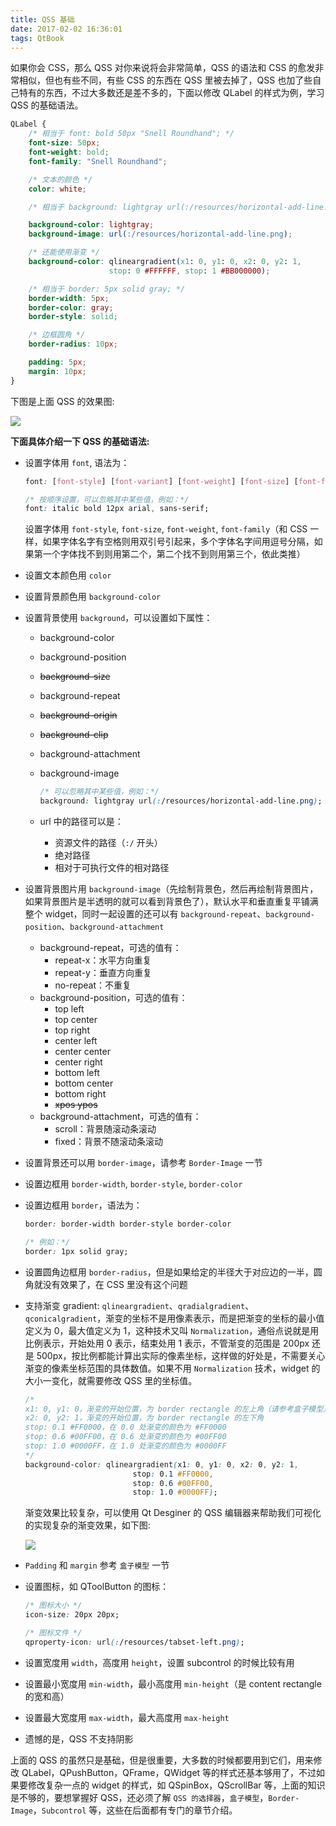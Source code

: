 ```yaml
---
title: QSS 基础
date: 2017-02-02 16:36:01
tags: QtBook
---
```

如果你会 CSS，那么 QSS 对你来说将会非常简单，QSS 的语法和 CSS 的愈发非常相似，但也有些不同，有些 CSS 的东西在 QSS 里被去掉了，QSS 也加了些自己特有的东西，不过大多数还是差不多的，下面以修改 QLabel 的样式为例，学习 QSS 的基础语法。

```css
QLabel {
    /* 相当于 font: bold 50px "Snell Roundhand"; */
    font-size: 50px;
    font-weight: bold;
    font-family: "Snell Roundhand";

    /* 文本的颜色 */
    color: white;

    /* 相当于 background: lightgray url(:/resources/horizontal-add-line.png); */

    background-color: lightgray;
    background-image: url(:/resources/horizontal-add-line.png);

    /* 还能使用渐变 */
    background-color: qlineargradient(x1: 0, y1: 0, x2: 0, y2: 1,
                      stop: 0 #FFFFFF, stop: 1 #BB000000);

    /* 相当于 border: 5px solid gray; */	
    border-width: 5px;
    border-color: gray;
    border-style: solid;

    /* 边框圆角 */
    border-radius: 10px;

    padding: 5px;
    margin: 10px;
}
```
下图是上面 QSS 的效果图:

![](/img/qtbook/qss/QSS-Base-1.png)

**下面具体介绍一下 QSS 的基础语法:**

* 设置字体用 `font`, 语法为：

    ```css
    font: [font-style] [font-variant] [font-weight] [font-size] [font-family]
    
    /* 按顺序设置，可以忽略其中某些值，例如：*/
    font: italic bold 12px arial, sans-serif;
    ```
    
    设置字体用 `font-style`, `font-size`, `font-weight`, `font-family`（和 CSS 一样，如果字体名字有空格则用双引号引起来，多个字体名字间用逗号分隔，如果第一个字体找不到则用第二个，第二个找不到则用第三个，依此类推）
* 设置文本颜色用 `color`
* 设置背景颜色用 `background-color`
* 设置背景使用 `background`，可以设置如下属性：
    * background-color
    * background-position
    * ~~background-size~~
    * background-repeat
    * ~~background-origin~~
    * ~~background-clip~~
    * background-attachment
    * background-image 

        ```css
        /* 可以忽略其中某些值，例如：*/
        background: lightgray url(:/resources/horizontal-add-line.png);
        ```
    
    * url 中的路径可以是：
        * 资源文件的路径（`:/` 开头）
        * 绝对路径
        * 相对于可执行文件的相对路径
* 设置背景图片用 `background-image`（先绘制背景色，然后再绘制背景图片，如果背景图片是半透明的就可以看到背景色了），默认水平和垂直重复平铺满整个 widget，同时一起设置的还可以有 `background-repeat`、`background-position`、`background-attachment`
    * background-repeat，可选的值有：
        * repeat-x：水平方向重复
        * repeat-y：垂直方向重复
        * no-repeat：不重复
    * background-position，可选的值有：
        * top left
        * top center
        * top right
        * center left
        * center center
        * center right
        * bottom left
        * bottom center
        * bottom right
        * ~~xpos ypos~~
    * background-attachment，可选的值有：
        * scroll：背景随滚动条滚动
        * fixed：背景不随滚动条滚动
* 设置背景还可以用 `border-image`，请参考 `Border-Image` 一节
* 设置边框用 `border-width`, `border-style`, `border-color`
* 设置边框用 `border`，语法为：
    
    ```css
    border: border-width border-style border-color
    
    /* 例如：*/
    border: 1px solid gray;
    ```
* 设置圆角边框用 `border-radius`，但是如果给定的半径大于对应边的一半，圆角就没有效果了，在 CSS 里没有这个问题
* 支持渐变 gradient: `qlineargradient`、`qradialgradient`、`qconicalgradient`，渐变的坐标不是用像素表示，而是把渐变的坐标的最小值定义为 0，最大值定义为 1，这种技术又叫 `Normalization`，通俗点说就是用比例表示，开始处用 0 表示，结束处用 1 表示，不管渐变的范围是 200px 还是 500px，按比例都能计算出实际的像素坐标，这样做的好处是，不需要关心渐变的像素坐标范围的具体数值。如果不用 `Normalization` 技术，widget 的大小一变化，就需要修改 QSS 里的坐标值。
    
    ```css
    /* 
    x1: 0, y1: 0，渐变的开始位置，为 border rectangle 的左上角（请参考盒子模型）
    x2: 0, y2: 1，渐变的开始位置，为 border rectangle 的左下角
    stop: 0.1 #FF0000，在 0.0 处渐变的颜色为 #FF0000
    stop: 0.6 #00FF00，在 0.6 处渐变的颜色为 #00FF00
    stop: 1.0 #0000FF，在 1.0 处渐变的颜色为 #0000FF
    */
    background-color: qlineargradient(x1: 0, y1: 0, x2: 0, y2: 1,
                            stop: 0.1 #FF0000, 
                            stop: 0.6 #00FF00,
                            stop: 1.0 #0000FF);
    ```
    渐变效果比较复杂，可以使用 Qt Desginer 的 QSS 编辑器来帮助我们可视化的实现复杂的渐变效果，如下图:

    ![](/img/qtbook/qss/QSS-Base-2.png)
    
* `Padding` 和 `margin` 参考 `盒子模型` 一节
* 设置图标，如 QToolButton 的图标：
    
    ```css
    /* 图标大小 */
    icon-size: 20px 20px;
    
    /* 图标文件 */
    qproperty-icon: url(:/resources/tabset-left.png);
    ```
* 设置宽度用 `width`，高度用 `height`，设置 subcontrol 的时候比较有用
* 设置最小宽度用 `min-width`，最小高度用 `min-height`（是 content rectangle 的宽和高）
* 设置最大宽度用 `max-width`，最大高度用 `max-height`
* 遗憾的是，QSS 不支持阴影

上面的 QSS 的虽然只是基础，但是很重要，大多数的时候都要用到它们，用来修改 QLabel，QPushButton，QFrame，QWidget 等的样式还基本够用了，不过如果要修改复杂一点的 widget 的样式，如 QSpinBox，QScrollBar 等，上面的知识是不够的，要想掌握好 QSS，还必须了解 `QSS 的选择器`，`盒子模型`，`Border-Image`，`Subcontrol` 等，这些在后面都有专门的章节介绍。
